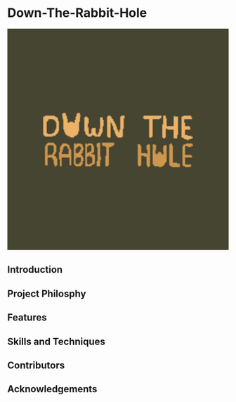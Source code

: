 # Down-The-Rabbit-Hole
![Down-The-Rabbit-Hole Logo](DowntheRabbitholelogosmaller.jpg)

## Introduction
## Project Philosphy
## Features
## Skills and Techniques
## Contributors
## Acknowledgements
